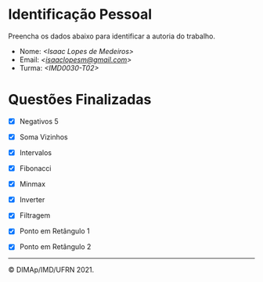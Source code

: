 ﻿# Identificação Pessoal

Preencha os dados abaixo para identificar a autoria do trabalho.

- Nome: *\<Isaac Lopes de Medeiros>*
- Email: *\<isaaclopesm@gmail.com>*
- Turma: *\<IMD0030-T02>*

# Questões Finalizadas

- [x] Negativos 5
- [x] Soma Vizinhos
- [x] Intervalos
- [x] Fibonacci
- [x] Minmax
- [x] Inverter
- [x] Filtragem
- [x] Ponto em Retângulo 1
- [x] Ponto em Retângulo 2


--------
&copy; DIMAp/IMD/UFRN 2021.
